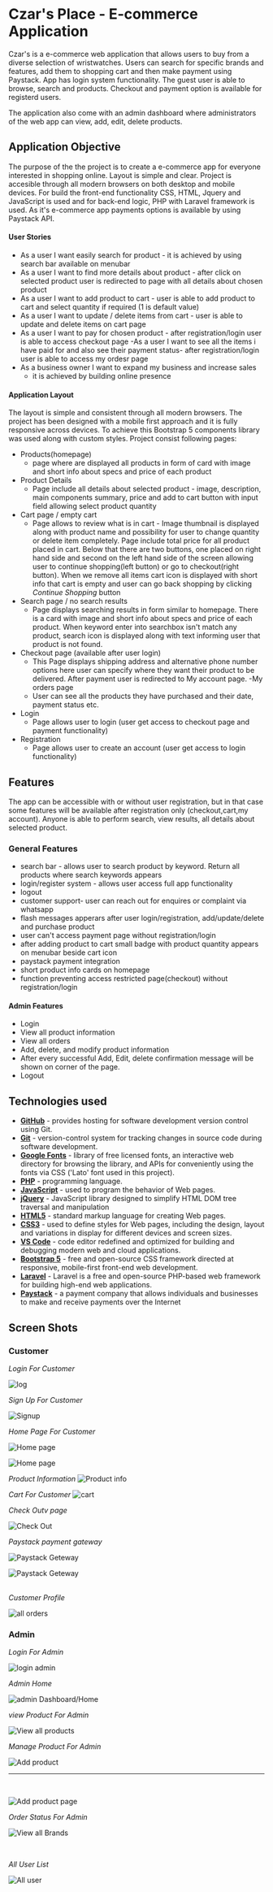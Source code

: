 # Czar's Place - E-commerce Application

Czar's is a e-commerce web application that allows users to buy from a diverse selection of wristwatches. Users can search for specific 
brands and features, add them to shopping cart and then make payment using Paystack. App has login system functionality. The guest user is able to browse, search and products. Checkout and payment option is available for registerd users.

The application also come with an admin dashboard where administrators of the web app can view, add, edit, delete products.

## Application Objective

The purpose of the the project is to create a e-commerce app for everyone interested in shopping online. Layout is simple and clear. Project is accesible through all modern browsers on both desktop and mobile devices. For build the front-end functionality CSS, HTML, Jquery and JavaScript is used and for back-end logic, PHP with Laravel framework is used. As it's e-commerce app payments options is available by using Paystack API.

#### User Stories

- As a user I want easily search for product - it is achieved by using search bar available on menubar
- As a user I want to find more details about product - after click on selected product user is redirected to page with all details about chosen product
- As a user I want to add product to cart - user is able to add product to cart and select quantity if required (1 is default value)
- As a user I want to update / delete items from cart - user is able to update and delete items on cart page
- As a user I want to pay for chosen product - after registration/login user is able to access checkout page
-As a user I want to see all the items i have paid for and also see their payment status- after registration/login user is able to access my ordesr page
- As a business owner I want to expand my business and increase sales
  - it is achieved by building online presence

#### Application Layout

The layout is simple and consistent through all modern browsers. The project has been designed with a mobile first approach and it is fully responsive across devices. To achieve this Bootstrap 5 components library was used along with custom styles.
Project consist following pages:

- Products(homepage)
  - page where are displayed all products in form of card with image and short info about specs and price of each product
- Product Details
  - Page include all details about selected product - image, description, main components summary, price and add to cart button with input field allowing select product quantity
- Cart page / empty cart
  - Page allows to review what is in cart - Image thumbnail is displayed along with product name and possibility for user to change quantity or delete item completely.
    Page include total price for all product placed in cart. Below that there are two buttons, one placed on right hand side and second on the left hand side of the screen allowing user to continue shopping(left button) or go to checkout(right button). When we remove all items cart icon is displayed with short info that cart is empty and user can go back shopping by clicking _Continue Shopping_ button
- Search page / no search results
  - Page displays searching results in form similar to homepage. There is a card with image and short info about specs and price of each product.
    When keyword enter into searchbox isn't match any product, search icon is displayed along with text informing user that product is not found.
- Checkout page (available after user login)
  - This Page displays shipping address and alternative phone number options here user can specify where they want their product to be    delivered. After payment user is redirected to My account page.
-My orders page
  - User can see all the products they have purchased and their date, payment status etc.
- Login
  - Page allows user to login (user get access to checkout page and payment functionality)
- Registration
  - Page allows user to create an account (user get access to login functionality)


## Features

The app can be accessible with or without user registration, but in that case some features will be available after registration only (checkout,cart,my account).
Anyone is able to perform search, view results, all details about selected product.

### General Features

- search bar - allows user to search product by keyword. Return all products where search keywords appears
- login/register system - allows user access full app functionality
- logout
- customer support- user can reach out for enquires or complaint via whatsapp
- flash messages apperars after user login/registration, add/update/delete and purchase product 
- user can't access payment page without registration/login
- after adding product to cart small badge with product quantity appears on menubar beside cart icon
- paystack payment integration
- short product info cards on homepage
- function preventing access restricted page(checkout) without registration/login


#### Admin Features
- Login
-  View all product information
-  View all orders
-  Add, delete, and modify product information
- After every successful Add, Edit, delete confirmation message will be shown on corner of
the page.
-  Logout


## Technologies used

- **[GitHub](https://github.com/)** - provides hosting for software development version control using Git.
- **[Git](https://git-scm.com/)** - version-control system for tracking changes in source code during software development.
- **[Google Fonts](https://fonts.google.com/)** - library of free licensed fonts, an interactive web directory for browsing the library, and APIs for conveniently using the fonts via CSS ('Lato' font used in this project).
- **[PHP](https://www.php.net/)** - programming language.
- **[JavaScript](https://en.wikipedia.org/wiki/JavaScript)** - used to program the behavior of Web pages.
- **[jQuery](https://jquery.com)** - JavaScript library designed to simplify HTML DOM tree traversal and manipulation
- **[HTML5](https://en.wikipedia.org/wiki/HTML5)** - standard markup language for creating Web pages.
- **[CSS3](https://en.wikipedia.org/wiki/Cascading_Style_Sheets#CSS_3)** - used to define styles for Web pages, including the design, layout and variations in display for different devices and screen sizes.
- **[VS Code](https://code.visualstudio.com/)** - code editor redefined and optimized for building and debugging modern web and cloud applications.
- **[Bootstrap 5](https://getbootstrap.com/)** - free and open-source CSS framework directed at responsive, mobile-first front-end web development.
- **[Laravel](https://laravel.com/docs/9.x)** - Laravel is a free and open-source PHP-based web framework for building high-end web applications.
- **[Paystack](https://paystack.com/ie)** - a payment company that allows individuals and businesses to make and receive payments over the Internet

## Screen Shots
### Customer

*Login For Customer*

![log](/public/images/ReadMe/login.png)
<br>

*Sign Up For Customer*

![Signup](/public/images/ReadMe/register.png)
<br>

*Home Page For Customer*

![Home page](/public/images/ReadMe/homepage1.png)
<br>

![Home page](/public/images/ReadMe/homepage2.png)
<br>

*Product Information*
![Product info](/public/images/ReadMe/product-info.png)
<br>

*Cart For Customer*
![cart](/public/images/ReadMe/cart.png)
<br>

*Check Outv page*

![Check Out](/public/images/ReadMe/checkout.png)
<br>

*Paystack payment gateway*

![Paystack Geteway](/public/images/ReadMe/paystack1.png)
<br>

![Paystack Geteway](/public/images/ReadMe/paystack2.png)
<br>
<br>

*Customer Profile*

![all orders](/public/images/ReadMe/myorders.png)


### Admin
*Login For Admin*

![login admin](/public/images/ReadMe/login.png)
<br>

*Admin Home*

![admin Dashboard/Home](/public/images/ReadMe/admin-dash.png)
<br>

*view Product For Admin*

![View all products](/public/images/ReadMe/view-product.png)
<br>

*Manage Product For Admin*

![Add product](/public/images/ReadMe/add-product1.png)
<hr>
<br>

![Add product page](/public/images/ReadMe/add-product2.png)
<br>

*Order Status For Admin*

![View all Brands](/public/images/ReadMe/view-brands.png)

<br>

*All User List*

![All user](/public/images/ReadMe/view-users.png)


